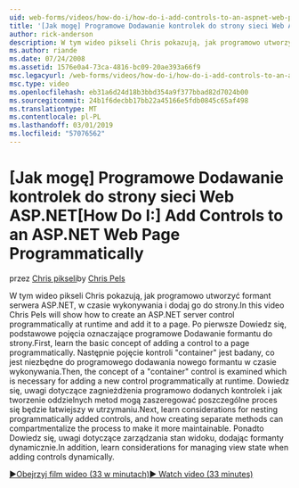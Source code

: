 ```yaml
---
uid: web-forms/videos/how-do-i/how-do-i-add-controls-to-an-aspnet-web-page-programmatically
title: '[Jak mogę] Programowe Dodawanie kontrolek do strony sieci Web ASP.NET | Dokumentacja firmy Microsoft'
author: rick-anderson
description: W tym wideo pikseli Chris pokazują, jak programowo utworzyć formant serwera ASP.NET, w czasie wykonywania i dodaj go do strony. Po pierwsze Dowiedz się więcej o podstawowych koncepcji...
ms.author: riande
ms.date: 07/24/2008
ms.assetid: 1576e0a4-73ca-4816-bc09-20ae393a66f9
msc.legacyurl: /web-forms/videos/how-do-i/how-do-i-add-controls-to-an-aspnet-web-page-programmatically
msc.type: video
ms.openlocfilehash: eb31a6d24d18b3bbd354a9f377bbad82d7024b00
ms.sourcegitcommit: 24b1f6decbb17bb22a45166e5fdb0845c65af498
ms.translationtype: MT
ms.contentlocale: pl-PL
ms.lasthandoff: 03/01/2019
ms.locfileid: "57076562"
---
```

<a name="how-do-i-add-controls-to-an-aspnet-web-page-programmatically"></a><span data-ttu-id="eb55b-104">[Jak mogę] Programowe Dodawanie kontrolek do strony sieci Web ASP.NET</span><span class="sxs-lookup"><span data-stu-id="eb55b-104">[How Do I:] Add Controls to an ASP.NET Web Page Programmatically</span></span>
====================
<span data-ttu-id="eb55b-105">przez [Chris pikseli](https://twitter.com/chrispels)</span><span class="sxs-lookup"><span data-stu-id="eb55b-105">by [Chris Pels](https://twitter.com/chrispels)</span></span>

<span data-ttu-id="eb55b-106">W tym wideo pikseli Chris pokazują, jak programowo utworzyć formant serwera ASP.NET, w czasie wykonywania i dodaj go do strony.</span><span class="sxs-lookup"><span data-stu-id="eb55b-106">In this video Chris Pels will show how to create an ASP.NET server control programmatically at runtime and add it to a page.</span></span> <span data-ttu-id="eb55b-107">Po pierwsze Dowiedz się, podstawowe pojęcia oznaczające programowe Dodawanie formantu do strony.</span><span class="sxs-lookup"><span data-stu-id="eb55b-107">First, learn the basic concept of adding a control to a page programmatically.</span></span> <span data-ttu-id="eb55b-108">Następnie pojęcie kontroli "container" jest badany, co jest niezbędne do programowego dodawania nowego formantu w czasie wykonywania.</span><span class="sxs-lookup"><span data-stu-id="eb55b-108">Then, the concept of a "container" control is examined which is necessary for adding a new control programmatically at runtime.</span></span> <span data-ttu-id="eb55b-109">Dowiedz się, uwagi dotyczące zagnieżdżenia programowo dodanych kontrolek i jak tworzenie oddzielnych metod mogą zaszeregować poszczególne proces się będzie łatwiejszy w utrzymaniu.</span><span class="sxs-lookup"><span data-stu-id="eb55b-109">Next, learn considerations for nesting programmatically added controls, and how creating separate methods can compartmentalize the process to make it more maintainable.</span></span> <span data-ttu-id="eb55b-110">Ponadto Dowiedz się, uwagi dotyczące zarządzania stan widoku, dodając formanty dynamicznie.</span><span class="sxs-lookup"><span data-stu-id="eb55b-110">In addition, learn considerations for managing view state when adding controls dynamically.</span></span>

[<span data-ttu-id="eb55b-111">&#9654;Obejrzyj film wideo (33 w minutach)</span><span class="sxs-lookup"><span data-stu-id="eb55b-111">&#9654; Watch video (33 minutes)</span></span>](https://channel9.msdn.com/Blogs/ASP-NET-Site-Videos/how-do-i-add-controls-to-an-aspnet-web-page-programmatically)
